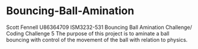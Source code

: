# Bouncing-Ball-Amination
Scott Fennell
U86364709
ISM3232-531
Bouncing Ball Amination Challenge/ Coding Challenge 5
The purpose of this project is to aminate a ball bouncing with control of the movement of the ball with relation to physics.
